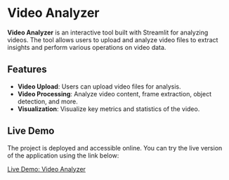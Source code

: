 # Video Analyzer

**Video Analyzer** is an interactive tool built with Streamlit for analyzing videos. The tool allows users to upload and analyze video files to extract insights and perform various operations on video data.

## Features

- **Video Upload**: Users can upload video files for analysis.
- **Video Processing**: Analyze video content, frame extraction, object detection, and more.
- **Visualization**: Visualize key metrics and statistics of the video.

## Live Demo

The project is deployed and accessible online. You can try the live version of the application using the link below:

[Live Demo: Video Analyzer](https://videoanalyzer-4v33untjmpq6kmgcgfg94g.streamlit.app/)
